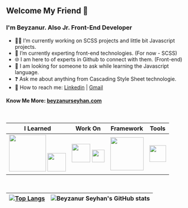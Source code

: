 ## Welcome My Friend 🙋
###  I'm Beyzanur. Also Jr. Front-End Developer 

- 👩‍💻 I’m currently working on SCSS projects and little bit Javascript projects.
- 📝 I’m currently experting front-end technologies. (For now - SCSS)
- 🌐 I am here to of experts in Github to connect with them. (Front-end)
- 🤔 I am looking for someone to ask while learning the Javascript language.
- ❓ Ask me about anything from Cascading Style Sheet technologie.
- 🧐 How to reach me: [Linkedin](https://www.linkedin.com/in/beyzanurseyhan/) | [Gmail](mailto:info@beyzanurseyhan.com)

#### Know Me More: [beyzanurseyhan.com](https://www.beyzanurseyhan.com)

<br>

| I Learned | Work On | Framework | Tools |
| ------------- | ------------- | ------------- | ------------- |
|<img src='https://demoincele.com/demo/hd0201/upload/galeri/sweb_logos.png' width=100px> <img src='https://encrypted-tbn0.gstatic.com/images?q=tbn:ANd9GcQcTU6JAKfTwwFSEAbLREALysBF48n9R9oAnxAN7YD5jHMhG-OR3l7yge1n2TxGrtUz8Uk&usqp=CAU' width=50px>  | <img src='https://upload.wikimedia.org/wikipedia/commons/thumb/9/96/Sass_Logo_Color.svg/1200px-Sass_Logo_Color.svg.png' width=50px> <img src='https://yandex-images.clstorage.net/v5G1RT171/463f97J3/7B7BP1SA3gGZF8WCn_edZ45x4NTXYjmMl0_l8nmKPurhf2dZ1px_EUTXvuiIzS8X3asm0ad7ZwY1AVGvN9kDBpl69GtgQW_labfVgq8nDNceAVBUJ-J4zOdqYIPMz3qfZFvmOUaP3NMDgMhfXsooUNo_49TCLgaiwKGRW5JNZXDoDOIPduDOBimH9ZcsRh_mXvEXJZQhHT6CTcamv11b68RpZrxjjBxSIWA47S24iTN6PgNWQBylpkABg91THpaTjF8yTXfxvZT79hTGP_Su9l8CNFRkQU3tcP0UNYxO-yo2endPwS8tETLy2q2NCmqzeH5BFACtZkUDEbK9EEz3Il7PQLy24vyVWNS3lKy27_c_AMSGVQJNvWAPZiWf30kolmi3LzKc_cCQAdsfPPnq8Rh_8VQxDASkkfITPBJcd4E9LpPuVoFfl2sHNMRcFU6l_mPHNhXjjfwSrzelzg8KGldqh88Rbh1Dg7IrPY8YWlDrrlKXMD8mtJDj4u7xnLcAHn_jf0QzzZQYVfWErNafZUwC5RRWc7xcYy3VNp_PyguHOnXeg_0NEyLj6w6faisCiI6zd3D8B7WxswO_Aa3VkZ4_MIzmUQ2EKPSVtg7XzzSvQRZWx-PdbRM9J0Q-vxr5hhiWLHFtX0Gykhvdn3mJE0v_ExZinTVkA4PDT4CMdsAvH0Gch6N_xHsEhqX-RS4kzxBG5MQDnH-gflYn3r1rydeotQxT7s-DALKZjQ5J-JMaz3FEcj6kR7ORc-wwnsYjvT4gDUThDwW5deX0bqV-Jb6CFCa1kt5M0s1F953emovXWHfMIL8OM6Eg-48_WnhAacyjFLEMB6USEPDdg30kEn0tM-yk0QxmSXSk9L7nffaMsyQVdGPObzP_1rS_nMtoVNp3vILunmNgM9leDZk4g2rvAYexHDdkEYEjP7FOlZGuvQHvN4Bt1kqFFISeN92VHjN01scBzA6x7mfVnG87U' width=34px> | <img src='https://manajemenit.com/wp-content/uploads/2019/04/biiscorp-jasa-pembuatan-aplikasi-website-dan-implementasi-erp-jakarta-surabaya-bali-teknologi-front-end-mobile-bootstrap-1.png' width=90px>  | <img src='https://miro.medium.com/max/1200/1*AmHbL-hnvRD6JJGruVu64A.png' width=45px>  |

<br>

|[![Top Langs](https://github-readme-stats.vercel.app/api/top-langs/?username=beyzanur-seyhan)](https://github.com/beyzanur-seyhan/github-readme-stats)|![Beyzanur Seyhan's GitHub stats](https://github-readme-stats.vercel.app/api?username=beyzanur-seyhan)|
| ------------- | ------------- |



